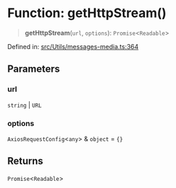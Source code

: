 # Function: getHttpStream()

> **getHttpStream**(`url`, `options`): `Promise`\<`Readable`\>

Defined in: [src/Utils/messages-media.ts:364](https://github.com/Fokusdotid/bail/blob/c270ba4454f95d50cec87a9d90b03360fac7058e/src/Utils/messages-media.ts#L364)

## Parameters

### url

`string` | `URL`

### options

`AxiosRequestConfig`\<`any`\> & `object` = `{}`

## Returns

`Promise`\<`Readable`\>
